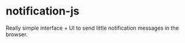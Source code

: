 # notification-js
Really simple interface + UI to send little notification messages in the browser.
